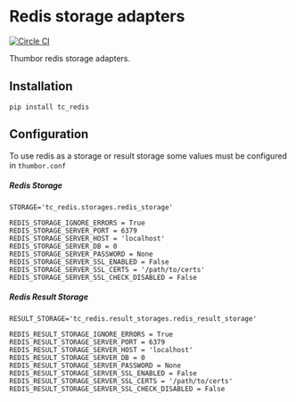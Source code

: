 # Redis storage adapters

[![Circle CI](https://circleci.com/gh/thumbor-community/redis.svg?style=svg)](https://circleci.com/gh/thumbor-community/redis)

Thumbor redis storage adapters.

## Installation

`pip install tc_redis`

## Configuration

To use redis as a storage or result storage some values must be configured in `thumbor.conf`

##### Redis Storage

```
STORAGE='tc_redis.storages.redis_storage'

REDIS_STORAGE_IGNORE_ERRORS = True
REDIS_STORAGE_SERVER_PORT = 6379
REDIS_STORAGE_SERVER_HOST = 'localhost'
REDIS_STORAGE_SERVER_DB = 0
REDIS_STORAGE_SERVER_PASSWORD = None
REDIS_STORAGE_SERVER_SSL_ENABLED = False
REDIS_STORAGE_SERVER_SSL_CERTS = '/path/to/certs'
REDIS_STORAGE_SERVER_SSL_CHECK_DISABLED = False
```

##### Redis Result Storage

```
RESULT_STORAGE='tc_redis.result_storages.redis_result_storage'

REDIS_RESULT_STORAGE_IGNORE_ERRORS = True
REDIS_RESULT_STORAGE_SERVER_PORT = 6379
REDIS_RESULT_STORAGE_SERVER_HOST = 'localhost'
REDIS_RESULT_STORAGE_SERVER_DB = 0
REDIS_RESULT_STORAGE_SERVER_PASSWORD = None
REDIS_RESULT_STORAGE_SERVER_SSL_ENABLED = False
REDIS_RESULT_STORAGE_SERVER_SSL_CERTS = '/path/to/certs'
REDIS_RESULT_STORAGE_SERVER_SSL_CHECK_DISABLED = False
```
